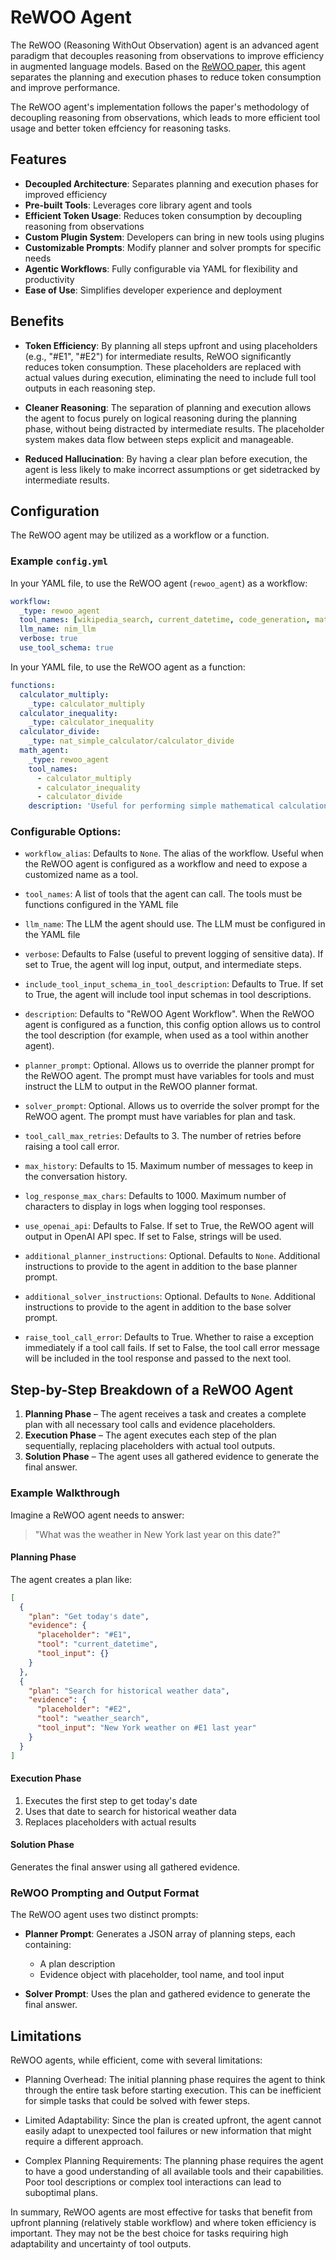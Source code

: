 <!--
SPDX-FileCopyrightText: Copyright (c) 2025, NVIDIA CORPORATION & AFFILIATES. All rights reserved.
SPDX-License-Identifier: Apache-2.0

Licensed under the Apache License, Version 2.0 (the "License");
you may not use this file except in compliance with the License.
You may obtain a copy of the License at

http://www.apache.org/licenses/LICENSE-2.0

Unless required by applicable law or agreed to in writing, software
distributed under the License is distributed on an "AS IS" BASIS,
WITHOUT WARRANTIES OR CONDITIONS OF ANY KIND, either express or implied.
See the License for the specific language governing permissions and
limitations under the License.
-->

# ReWOO Agent
The ReWOO (Reasoning WithOut Observation) agent is an advanced agent paradigm that decouples reasoning from observations to improve efficiency in augmented language models. Based on the [ReWOO paper](https://arxiv.org/abs/2305.18323), this agent separates the planning and execution phases to reduce token consumption and improve performance.

The ReWOO agent's implementation follows the paper's methodology of decoupling reasoning from observations, which leads to more efficient tool usage and better token effciency for reasoning tasks.


## Features
- **Decoupled Architecture**: Separates planning and execution phases for improved efficiency
- **Pre-built Tools**: Leverages core library agent and tools
- **Efficient Token Usage**: Reduces token consumption by decoupling reasoning from observations
- **Custom Plugin System**: Developers can bring in new tools using plugins
- **Customizable Prompts**: Modify planner and solver prompts for specific needs
- **Agentic Workflows**: Fully configurable via YAML for flexibility and productivity
- **Ease of Use**: Simplifies developer experience and deployment

## Benefits

* **Token Efficiency**: By planning all steps upfront and using placeholders (e.g., "#E1", "#E2") for intermediate results, ReWOO significantly reduces token consumption. These placeholders are replaced with actual values during execution, eliminating the need to include full tool outputs in each reasoning step.

* **Cleaner Reasoning**: The separation of planning and execution allows the agent to focus purely on logical reasoning during the planning phase, without being distracted by intermediate results. The placeholder system makes data flow between steps explicit and manageable.

* **Reduced Hallucination**: By having a clear plan before execution, the agent is less likely to make incorrect assumptions or get sidetracked by intermediate results.

## Configuration

The ReWOO agent may be utilized as a workflow or a function.

### Example `config.yml`
In your YAML file, to use the ReWOO agent (`rewoo_agent`) as a workflow:
```yaml
workflow:
  _type: rewoo_agent
  tool_names: [wikipedia_search, current_datetime, code_generation, math_agent]
  llm_name: nim_llm
  verbose: true
  use_tool_schema: true
```

In your YAML file, to use the ReWOO agent as a function:
```yaml
functions:
  calculator_multiply:
    _type: calculator_multiply
  calculator_inequality:
    _type: calculator_inequality
  calculator_divide:
    _type: nat_simple_calculator/calculator_divide
  math_agent:
    _type: rewoo_agent
    tool_names:
      - calculator_multiply
      - calculator_inequality
      - calculator_divide
    description: 'Useful for performing simple mathematical calculations.'
```

### Configurable Options:

* `workflow_alias`: Defaults to `None`. The alias of the workflow. Useful when the ReWOO agent is configured as a workflow and need to expose a customized name as a tool.

* `tool_names`: A list of tools that the agent can call. The tools must be functions configured in the YAML file

* `llm_name`: The LLM the agent should use. The LLM must be configured in the YAML file

* `verbose`: Defaults to False (useful to prevent logging of sensitive data). If set to True, the agent will log input, output, and intermediate steps.

* `include_tool_input_schema_in_tool_description`: Defaults to True. If set to True, the agent will include tool input schemas in tool descriptions.

* `description`: Defaults to "ReWOO Agent Workflow". When the ReWOO agent is configured as a function, this config option allows us to control the tool description (for example, when used as a tool within another agent).

* `planner_prompt`: Optional. Allows us to override the planner prompt for the ReWOO agent. The prompt must have variables for tools and must instruct the LLM to output in the ReWOO planner format.

* `solver_prompt`: Optional. Allows us to override the solver prompt for the ReWOO agent. The prompt must have variables for plan and task.

* `tool_call_max_retries`: Defaults to 3. The number of retries before raising a tool call error.

* `max_history`:  Defaults to 15. Maximum number of messages to keep in the conversation history.

* `log_response_max_chars`: Defaults to 1000. Maximum number of characters to display in logs when logging tool responses.

* `use_openai_api`: Defaults to False. If set to True, the ReWOO agent will output in OpenAI API spec. If set to False, strings will be used.

* `additional_planner_instructions`: Optional. Defaults to `None`. Additional instructions to provide to the agent in addition to the base planner prompt.

* `additional_solver_instructions`: Optional. Defaults to `None`. Additional instructions to provide to the agent in addition to the base solver prompt.

* `raise_tool_call_error`: Defaults to True. Whether to raise a exception immediately if a tool call fails. If set to False, the tool call error message will be included in the tool response and passed to the next tool.


## **Step-by-Step Breakdown of a ReWOO Agent**

1. **Planning Phase** – The agent receives a task and creates a complete plan with all necessary tool calls and evidence placeholders.
2. **Execution Phase** – The agent executes each step of the plan sequentially, replacing placeholders with actual tool outputs.
3. **Solution Phase** – The agent uses all gathered evidence to generate the final answer.

### Example Walkthrough

Imagine a ReWOO agent needs to answer:

> "What was the weather in New York last year on this date?"

#### Planning Phase
The agent creates a plan like:
```json
[
  {
    "plan": "Get today's date",
    "evidence": {
      "placeholder": "#E1",
      "tool": "current_datetime",
      "tool_input": {}
    }
  },
  {
    "plan": "Search for historical weather data",
    "evidence": {
      "placeholder": "#E2",
      "tool": "weather_search",
      "tool_input": "New York weather on #E1 last year"
    }
  }
]
```

#### Execution Phase
1. Executes the first step to get today's date
2. Uses that date to search for historical weather data
3. Replaces placeholders with actual results

#### Solution Phase
Generates the final answer using all gathered evidence.

### ReWOO Prompting and Output Format

The ReWOO agent uses two distinct prompts:

* **Planner Prompt**: Generates a JSON array of planning steps, each containing:
   - A plan description
   - Evidence object with placeholder, tool name, and tool input

* **Solver Prompt**: Uses the plan and gathered evidence to generate the final answer.


## Limitations
ReWOO agents, while efficient, come with several limitations:

* Planning Overhead: The initial planning phase requires the agent to think through the entire task before starting execution. This can be inefficient for simple tasks that could be solved with fewer steps.

* Limited Adaptability: Since the plan is created upfront, the agent cannot easily adapt to unexpected tool failures or new information that might require a different approach.

* Complex Planning Requirements: The planning phase requires the agent to have a good understanding of all available tools and their capabilities. Poor tool descriptions or complex tool interactions can lead to suboptimal plans.

In summary, ReWOO agents are most effective for tasks that benefit from upfront planning (relatively stable workflow) and where token efficiency is important. They may not be the best choice for tasks requiring high adaptability and uncertainty of tool outputs.
